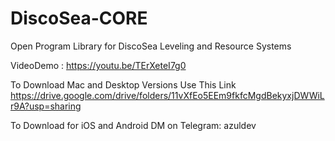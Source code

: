 # DiscoSea-CORE
Open Program Library for DiscoSea Leveling and Resource Systems

VideoDemo : https://youtu.be/TErXeteI7g0

To Download Mac and Desktop Versions Use This Link
https://drive.google.com/drive/folders/11vXfEo5EEm9fkfcMgdBekyxjDWWiLr9A?usp=sharing




To Download for iOS and Android 
DM on Telegram: azuldev




